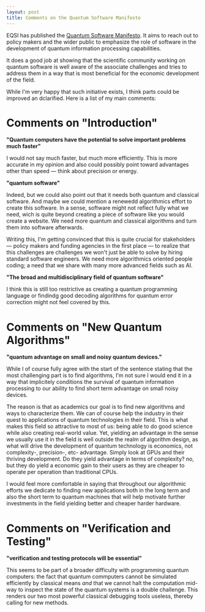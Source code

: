 ```yaml
---
layout: post
title: Comments on the Quantum Software Manifesto
---
```


EQSI has published the [Quantum Software
Manifesto](https://www.eqsi.org/about/quantum-software-manifesto/). It
aims to reach out to policy makers and the wider public to emphasize
the role of software in the development of quantum information
processing capabilities.

It does a good job at showing that the scientific community working on
quantum software is well aware of the associate challenges and tries
to address them in a way that is most beneficial for the economic
development of the field.

While I'm very happy that such initiative exists, I think parts could
be improved an dclarified. Here is a list of my main comments:

# Comments on "Introduction"

**"Quantum computers have the potential to solve important problems much faster"**

I would not say much faster, but much more efficiently. This is more
accurate in my opinion and also could possibly point toward advantages
other than speed — think about precision or energy.

**"quantum software"**

Indeed, but we could also point out that it needs both quantum and
classical software. And maybe we could mention a renewedd algorithmics
effort to create this software. In a sense, software might not reflect
fully what we need, wich is quite beyond creating a piece of software
like you would create a website. We need more quantum and classical
algorithms and turn them into software afterwards.

Writing this, I'm getting convinced that this is quite crucial for
stakeholders — policy makers and funding agencies in the first place —
to realize that this challenges are challenges we won't just be able
to solve by hiring standard software engineers. We need more
algorithmics oriented people coding; a need that we share with many
more advanced fields such as AI.

**"The broad and multidisciplinary field of quantum software"**

I think this is still too restrictive as creating a quantum programming
language or findindg good decoding algorithms for quantum error
correction might not feel covered by this.

# Comments on "New Quantum Algorithms"

**"quantum advantage on small and noisy quantum devices."**

While I of course fully agree with the start of the sentence stating
that the most challenging part is to find algorithms, I'm not sure I
would end it in a way that implicitely conditions the survival of
quantum information processing to our ability to find short term
advantage on small noisy devices.

The reason is that as academics our goal is to find new algorithms and
ways to characterize them. We can of course help the industry in their
quest to applications of quantum technologies in their field. This is
what makes this field so attractive to most of us: being able to do good
science while also creating real-world value. Yet, yielding an advantage
in the sense we usually use it in the field is well outside the realm of
algorithm design, as what will drive the development of quantum
technology is economics, not complexity-, precision-, etc- advantage.
Simply look at GPUs and their thriving development. Do they yield
advantage in terms of complexity? no, but they do yield a economic gain
to their users as they are cheaper to operate per operation than
traditional CPUs.

I would feel more comfortable in saying that throughout our algorithmic
efforts we dedicate to finding new applications both in the long term
and also the short term to quantum machines that will help motivate
further investments in the field yielding better and cheaper harder
hardware.

# Comments on "Verification and Testing"

**"verification and testing protocols will be essential"**

This seems to be part of a broader difficulty with programming quantum
computers: the fact that quantum commputers cannot be simulated
efficiently by classical means *and* that we cannot halt the computation
mid-way to inspect the state of the quantum systems is a double
challenge. This renders our two most powerful classical debugging tools
useless, thereby calling for new methods.

